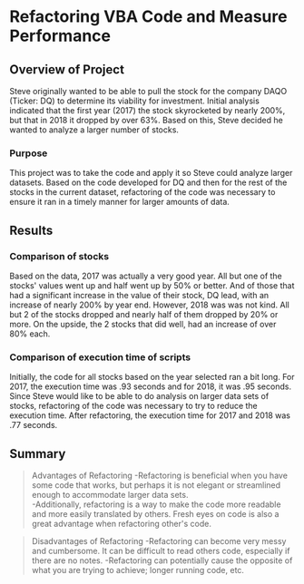 # Refactoring VBA Code and Measure Performance

## Overview of Project

Steve originally wanted to be able to pull the stock for the company DAQO (Ticker: DQ) to determine its viability for investment.  Initial analysis indicated that the first year (2017) the stock skyrocketed by nearly 200%, but that in 2018 it dropped by over 63%.  Based on this, Steve decided he wanted to analyze a larger number of stocks.
  

### Purpose

This project was to take the code and apply it so Steve could analyze larger datasets.  Based on the code developed for DQ and then for the rest of the stocks in the current dataset, refactoring of the code was necessary to ensure it ran in a timely manner for larger amounts of data.

## Results
### Comparison of stocks
Based on the data, 2017 was actually a very good year.  All but one of the stocks' values went up and half went up by 50% or better.  And of those that had a significant increase in the value of their stock, DQ lead, with an increase of nearly 200% by year end.  However, 2018 was was not kind.  All but 2 of the stocks dropped and nearly half of them dropped by 20% or more.  On the upside, the 2 stocks that did well, had an increase of over 80% each.

### Comparison of execution time of scripts
Initially, the code for all stocks based on the year selected ran a bit long.  For 2017, the execution time was .93 seconds and for 2018, it was .95 seconds.  Since Steve would like to be able to do analysis on larger data sets of stocks, refactoring of the code was necessary to try to reduce the execution time.  After refactoring, the execution time for 2017 and 2018 was .77 seconds. 

## Summary

>Advantages of Refactoring
-Refactoring is beneficial when you have some code that works, but perhaps it is not elegant or streamlined enough to accommodate larger data sets.  
-Additionally, refactoring is a way to make the code more readable and more easily translated by others.  Fresh eyes on code is also a great advantage when refactoring other's code.

>Disadvantages of Refactoring
-Refactoring can become very messy and cumbersome.  It can be difficult to read others code, especially if there are no notes.
-Refactoring can potentially cause the opposite of what you are trying to achieve; longer running code, etc.
